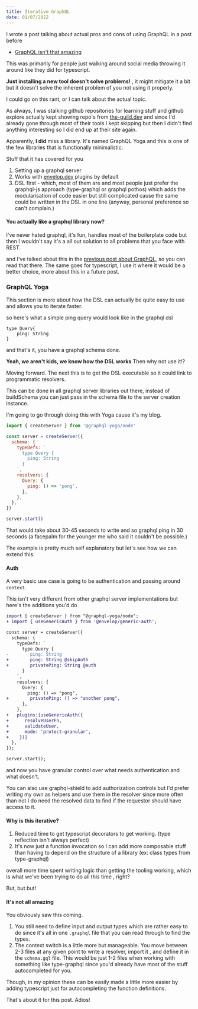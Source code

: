 ```yaml
---
title: Iterative GraphQL
date: 01/07/2022
---
```


I wrote a post talking about actual pros and cons of using GraphQL in a post before

- [GraphQL isn't that amazing](http://reaper.is/writing/20220525-graphql-isnt-that-amazing)

This was primarily for people just walking around social media throwing it around like they did for typescript.

**Just installing a new tool doesn't solve problems!** , it might mitigate it a bit but it doesn't solve the inherent problem of you not using it
properly.

I could go on this rant, or I can talk about the actual topic.

As always, I was stalking github repositories for learning stuff and github explore actually kept showing repo's from
[the-guild.dev](http://the-guild.dev) and since I'd already gone through most of their tools I kept skipping but then I didn't find anything
interesting so I did end up at their site again.

Apparently, **I did** miss a library. It's named GraphQL Yoga and this is one of the few libraries that is functionally minimalistic.

Stuff that it has covered for you

1. Setting up a graphql server
2. Works with [envelop.dev](http://envelop.dev) plugins by default
3. DSL first - which, most of them are and most people just prefer the graphql-js approach (type-graphql or graphql pothos) which adds the
   modularisation of code easier but still complicated cause the same could be written in the DSL in one line (anyway, personal preference so can't
   complain.)

#### You actually like a graphql library now?

I've never hated graphql, it's fun, handles most of the boilerplate code but then I wouldn't say it's a all out solution to all problems that you face
with REST.

and I've talked about this in the [previous post about GraphQL](http://reaper.is/writing/20220525-graphql-isnt-that-amazing), so you can read that
there. The same goes for typescript, I use it where it would be a better choice, more about this in a future post.

### GraphQL Yoga

This section is more about how the DSL can actually be quite easy to use and allows you to iterate faster.

so here's what a simple ping query would look like in the graphql dsl

```
type Query{
    ping: String
}
```

and that's it, you have a graphql schema done.

**Yeah, we aren't kids, we know how the DSL works** Then why not use it!?

Moving forward. The next this is to get the DSL executable so it could link to programmatic resolvers.

This can be done in all graphql server libraries out there, instead of buildSchema you can just pass in the schema file to the server creation
instance.

I'm going to go through doing this with Yoga cause it's my blog.

```js
import { createServer } from '@graphql-yoga/node'

const server = createServer({
  schema: {
    typeDefs: `
      type Query {
        ping: String
      }
    `,
    resolvers: {
      Query: {
        ping: () => 'pong',
      },
    },
  },
})

server.start()
```

That would take about 30-45 seconds to write and so graphql ping in 30 seconds (a facepalm for the younger me who said it couldn't be possible.)

The example is pretty much self explanatory but let's see how we can extend this.

#### Auth

A very basic use case is going to be authentication and passing around `context`.

This isn't very different from other graphql server implementations but here's the additions you'd do

```diff
import { createServer } from "@graphql-yoga/node";
+ import { useGenericAuth } from '@envelop/generic-auth';

const server = createServer({
  schema: {
    typeDefs: `
      type Query {
-        ping: String
+        ping: String @skipAuth
+        privatePing: String @auth
      }
    `,
    resolvers: {
      Query: {
        ping: () => "pong",
+        privatePing: () => "another pong",
      },
    },
+   plugins:[useGenericAuth({
+      resolveUserFn,
+      validateUser,
+      mode: 'protect-granular',
+    })]
  },
});

server.start();
```

and now you have granular control over what needs authentication and what doesn't.

You can also use graphql-shield to add authorization controls but I'd prefer writing my own as helpers and use them in the resolver since more often
than not I do need the resolved data to find if the requestor should have access to it.

#### Why is this iterative?

1. Reduced time to get typescript decorators to get working. (type reflection isn't always perfect)
2. It's now just a function invocation so I can add more composable stuff than having to depend on the structure of a library (ex: class types from
   type-graphql)

overall more time spent writing logic than getting the tooling working, which is what we've been trying to do all this time , right?

But, but but!

#### It's not all amazing

You obviously saw this coming.

1. You still need to define input and output types which are rather easy to do since it's all in one `.graphql` file that you can read through to find
   the types.
2. The context switch is a little more but manageable. You move between 2-3 files at any given point to write a resolver, import it , and define it in
   the `schema.gql` file. This would be just 1-2 files when working with something like type-graphql since you'd already have most of the stuff
   autocompleted for you.

Though, in my opinion these can be easily made a little more easier by adding typescript just for autocompleting the function definitions.

That's about it for this post. Adios!
